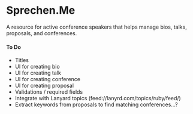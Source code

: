 Sprechen.Me
===========

A resource for active conference speakers that helps manage bios, talks, proposals, and conferences.

#### To Do

* Titles
* UI for creating bio
* UI for creating talk
* UI for creating conference
* UI for creating proposal
* Validations / required fields
* Integrate with Lanyard topics (feed://lanyrd.com/topics/ruby/feed/)
* Extract keywords from proposals to find matching conferences...?




